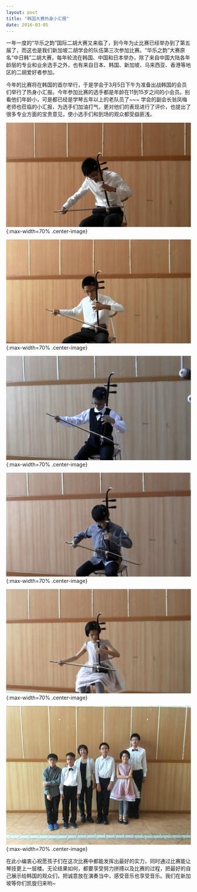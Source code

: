 ```yaml
---
layout: post
title: "韩国大赛热身小汇报"
date: 2016-03-05
---
```

一年一度的“华乐之韵”国际二胡大赛又来临了，到今年为止比赛已经举办到了第五届了，而这也是我们新加坡二胡学会的队伍第三次参加比赛。“华乐之韵”大赛原名“中日韩”二胡大赛，每年轮流在韩国、中国和日本举办，除了来自中国大陆各年龄层的专业和业余选手之外，也有来自日本、韩国、新加坡、马来西亚、香港等地区的二胡爱好者参加。

今年的比赛将在韩国的首尔举行，于是学会于3月5日下午为准备出战韩国的会员们举行了热身小汇报。今年参加比赛的选手都是年龄在11到15岁之间的小会员。别看他们年龄小，可是都已经是学琴五年以上的老队员了~~~ 学会的副会长翁凤梅老师也莅临的小汇报，为选手们加油打气，更对他们的表现进行了评价，也提出了很多专业方面的宝贵意见，使小选手们和到场的观众都受益匪浅。

![](/files/korea-1-min.png){:max-width=70% .center-image}

![](/files/korea-2-min.png){:max-width=70% .center-image}

![](/files/korea-3-min.png){:max-width=70% .center-image}

![](/files/korea-4-min.png){:max-width=70% .center-image}

![](/files/korea-5-min.png){:max-width=70% .center-image}

![](/files/korea-6-min.jpg){:max-width=70% .center-image}

在此小编衷心祝愿孩子们在这次比赛中都能发挥出最好的实力，同时通过比赛能让琴技更上一层楼。无论结果如何，都要享受努力拼搏以及比赛的过程，把最好的自己展示给韩国的观众们，把诚意放在演奏当中，感受音乐也享受音乐。我们在新加坡等你们凯旋归来哟~